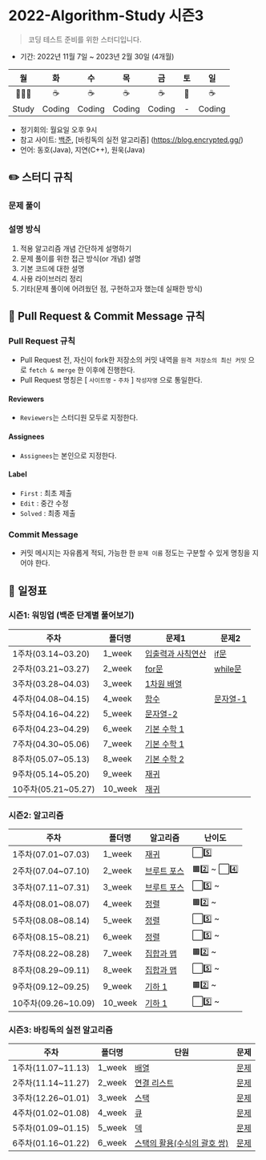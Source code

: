 # 2022-Algorithm-Study 시즌3

> 코딩 테스트 준비를 위한 스터디입니다.

- 기간: 2022년 11월 7일 ~ 2023년 2월 30일 (4개월)

|  월   |   화   |   수   |   목   |   금   | 토  |   일   |
| :---: | :----: | :----: | :----: | :----: | :-: | :----: |
|  👨🏻‍💻   |  ☕️   |  ☕️   |  ☕️   |  ☕️   | 🎲  |  ☕️   |
| Study | Coding | Coding | Coding | Coding |  -  | Coding |

- 정기회의: 월요일 오후 9시
- 참고 사이트: [백준](https://www.acmicpc.net/), [바킹독의 실전 알고리즘] (https://blog.encrypted.gg/)
- 언어: 동호(Java), 지연(C++), 원욱(Java)

## ✏️ 스터디 규칙

### 문제 풀이

### 설명 방식

1. 적용 알고리즘 개념 간단하게 설명하기
2. 문제 풀이를 위한 접근 방식(or 개념) 설명
3. 기본 코드에 대한 설명
4. 사용 라이브러리 정리
5. 기타(문제 풀이에 어려웠던 점, 구현하고자 했는데 실패한 방식)

## **🧲 Pull Request & Commit Message 규칙**

### Pull Request 규칙

- Pull Request 전, 자신이 fork한 저장소의 커밋 내역을 `원격 저장소의 최신 커밋` 으로 `fetch & merge` 한 이후에 진행한다.
- Pull Request 명칭은 [ `사이트명` - `주차` ] `작성자명` 으로 통일한다.

#### Reviewers

- `Reviewers`는 스터디원 모두로 지정한다.

#### Assignees

- `Assignees`는 본인으로 지정한다.

#### Label

- `First` : 최초 제출
- `Edit` : 중간 수정
- `Solved` : 최종 제출

### Commit Message

- 커밋 메시지는 자유롭게 적되, 가능한 한 `문제 이름` 정도는 구분할 수 있게 명칭을 지어야 한다.

## 📅 일정표

### 시즌1: 워밍업 (백준 단계별 풀어보기)

| 주차                | 폴더명  | 문제1                                               | 문제2                                      |
| ------------------- | ------- | --------------------------------------------------- | ------------------------------------------ |
| 1주차(03.14~03.20)  | 1_week  | [입출력과 사칙연산](https://www.acmicpc.net/step/1) | [if문](https://www.acmicpc.net/step/4)     |
| 2주차(03.21~03.27)  | 2_week  | [for문](https://www.acmicpc.net/step/3)             | [while문](https://www.acmicpc.net/step/3)  |
| 3주차(03.28~04.03)  | 3_week  | [1차원 배열](https://www.acmicpc.net/step/6)        |
| 4주차(04.08~04.15)  | 4_week  | [함수](https://www.acmicpc.net/step/5)              | [문자열-1](https://www.acmicpc.net/step/7) |
| 5주차(04.16~04.22)  | 5_week  | [문자열-2](https://www.acmicpc.net/step/7)          |
| 6주차(04.23~04.29)  | 6_week  | [기본 수학 1](https://www.acmicpc.net/step/8)       |
| 7주차(04.30~05.06)  | 7_week  | [기본 수학 1](https://www.acmicpc.net/step/8)       |
| 8주차(05.07~05.13)  | 8_week  | [기본 수학 2](https://www.acmicpc.net/step/10)      |
| 9주차(05.14~05.20)  | 9_week  | [재귀](https://www.acmicpc.net/step/19)             |
| 10주차(05.21~05.27) | 10_week | [재귀](https://www.acmicpc.net/step/19)             |

### 시즌2: 알고리즘

| 주차               | 폴더명 | 알고리즘                                | 난이도 |
| ------------------ | ------ | --------------------------------------- | ------ |
| 1주차(07.01~07.03) | 1_week | [재귀](https://www.acmicpc.net/step/19) | ⬜️5️⃣  |
| 2주차(07.04~07.10) | 2_week | [브루트 포스](https://www.acmicpc.net/step/22) | 🟫2️⃣ ~ ⬜️4️⃣ |
| 3주차(07.11~07.31) | 3_week | [브루트 포스](https://www.acmicpc.net/step/22) | ⬜️5️⃣ ~ |
| 4주차(08.01~08.07) | 4_week | [정렬](https://www.acmicpc.net/step/9) | 🟫2️⃣ ~ |
| 5주차(08.08~08.14) | 5_week | [정렬](https://www.acmicpc.net/step/9) | ⬜️5️⃣ ~ |
| 6주차(08.15~08.21) | 6_week | [정렬](https://www.acmicpc.net/step/9) | ⬜️5️⃣ ~ |
| 7주차(08.22~08.28) | 7_week | [집합과 맵](https://www.acmicpc.net/step/49) | 🟫2️⃣ ~ |
| 8주차(08.29~09.11) | 8_week | [집합과 맵](https://www.acmicpc.net/step/49) | ⬜️5️⃣ ~ |
| 9주차(09.12~09.25) | 9_week | [기하 1](https://www.acmicpc.net/step/50) | 🟫2️⃣ ~ |
| 10주차(09.26~10.09) | 10_week | [기하 1](https://www.acmicpc.net/step/50) | ⬜️5️⃣ ~ |

### 시즌3: 바킹독의 실전 알고리즘
|주차|폴더명|단원|문제|
|---|---|---|---|
|1주차(11.07~11.13)|1_week|[배열](https://blog.encrypted.gg/927)|[문제](https://github.com/encrypted-def/basic-algo-lecture/blob/master/workbook/0x03.md)|
|2주차(11.14~11.27)|2_week|[연결 리스트](https://blog.encrypted.gg/932)|[문제](https://github.com/encrypted-def/basic-algo-lecture/blob/master/workbook/0x04.md)|
|3주차(12.26~01.01)|3_week|[스택](https://blog.encrypted.gg/933)|[문제](https://github.com/encrypted-def/basic-algo-lecture/blob/master/workbook/0x05.md)|
|4주차(01.02~01.08)|4_week|[큐](https://blog.encrypted.gg/934)|[문제](https://github.com/encrypted-def/basic-algo-lecture/blob/master/workbook/0x06.md)|
|5주차(01.09~01.15)|5_week|[덱](https://blog.encrypted.gg/935)|[문제](https://github.com/encrypted-def/basic-algo-lecture/blob/master/workbook/0x07.md)|
|6주차(01.16~01.22)|6_week|[스택의 활용(수식의 괄호 쌍)](https://blog.encrypted.gg/936)|[문제](https://github.com/encrypted-def/basic-algo-lecture/blob/master/workbook/0x08.md)|
